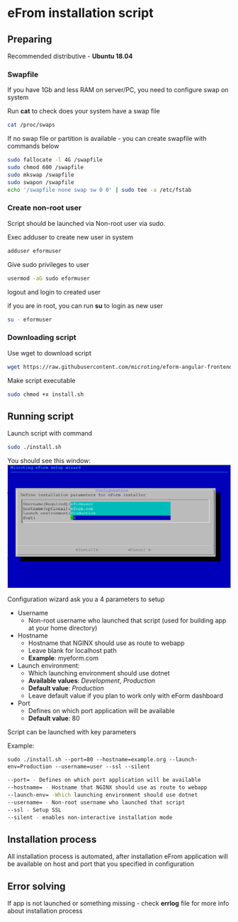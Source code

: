 # eFrom installation script

## Preparing

Recommended distributive - __Ubuntu 18.04__

### Swapfile

If you have 1Gb and less RAM on server/PC, you need to configure swap on system

Run __cat__ to check does your system have a swap file

```bash
cat /proc/swaps
```

If no swap file or partition is available - you can create swapfile with commands below

```bash
sudo fallocate -l 4G /swapfile
sudo chmod 600 /swapfile
sudo mkswap /swapfile
sudo swapon /swapfile
echo '/swapfile none swap sw 0 0' | sudo tee -a /etc/fstab
```

### Create non-root user

Script should be launched via Non-root user via sudo.

Exec adduser to create new user in system

```bash
adduser eformuser
```

Give sudo privileges to user

```bash
usermod -aG sudo eformuser
```

logout and login to created user

if you are in root, you can run __su__ to login as new user

```bash
su - eformuser
```

### Downloading script

Use wget to download script

```bash
wget https://raw.githubusercontent.com/microting/eform-angular-frontend/netcore/install.sh
```

Make script executable

```bash
sudo chmod +x install.sh
```

## Running script

Launch script with command

```bash
sudo ./install.sh
```

You should see this window: 
![Install](main_script_window.png "Install")

Configuration wizard ask you a 4 parameters to setup

* Username
  * Non-root username who launched that script
    (used for building app at your home directory)
* Hostname
  * Hostname that NGINX should use as route to webapp
  * Leave blank for localhost path
  * __Example__: myeform.com
* Launch environment:
  * Which launching environment should use dotnet
  * __Available values__: _Development_, _Production_
  * __Default value__: _Production_
  * Leave default value if you plan to work only with eForm dashboard
* Port
  * Defines on which port application will be available
  * __Default value__: 80

Script can be launched with key parameters

Example:
```
sudo ./install.sh --port=80 --hostname=example.org --launch-env=Production --username=user --ssl --silent
```

```BASH
--port= - Defines on which port application will be available
--hostname= - Hostname that NGINX should use as route to webapp
--launch-env= -Which launching environment should use dotnet
--username= - Non-root username who launched that script
--ssl - Setup SSL
--silent - enables non-interactive installation mode
```

## Installation process

All installation process is automated, after installation eFrom application will be available on host and port that you specified in configuration

## Error solving

If app is not launched or something missing - check __errlog__ file for more info about installation process
